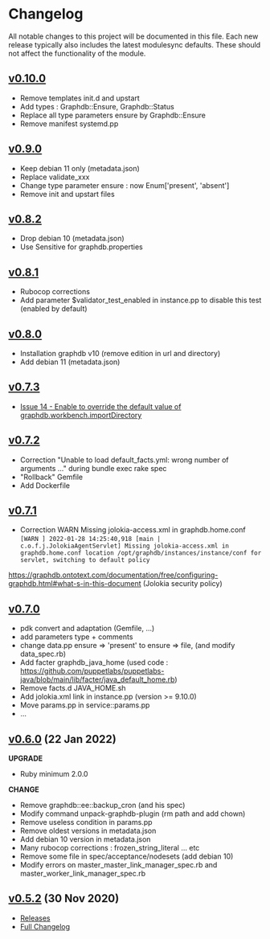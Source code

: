 # Changelog

All notable changes to this project will be documented in this file.
Each new release typically also includes the latest modulesync defaults.
These should not affect the functionality of the module.

## [v0.10.0](https://github.com/phaedriel/puppet-graphdb/releases/tag/v0.10.0)


- Remove templates init.d and upstart
- Add types : Graphdb::Ensure, Graphdb::Status
- Replace all type parameters ensure by Graphdb::Ensure
- Remove manifest systemd.pp 

## [v0.9.0](https://github.com/phaedriel/puppet-graphdb/releases/tag/v0.9.0)


- Keep debian 11 only (metadata.json)
- Replace validate_xxx
- Change type parameter ensure : now Enum['present', 'absent']
- Remove init and upstart files

## [v0.8.2](https://github.com/phaedriel/puppet-graphdb/releases/tag/v0.8.2)

- Drop debian 10 (metadata.json)
- Use Sensitive for graphdb.properties

## [v0.8.1](https://github.com/phaedriel/puppet-graphdb/releases/tag/v0.8.1)

- Rubocop corrections
- Add parameter $validator_test_enabled in instance.pp to disable this test (enabled by default)

## [v0.8.0](https://github.com/phaedriel/puppet-graphdb/releases/tag/v0.8.0)

- Installation graphdb v10 (remove edition in url and directory)
- Add debian 11 (metadata.json)

## [v0.7.3](https://github.com/phaedriel/puppet-graphdb/releases/tag/v0.7.3)

- [Issue 14 - Enable to override the default value of graphdb.workbench.importDirectory](https://github.com/Ontotext-AD/puppet-graphdb/issues/14)

## [v0.7.2](https://github.com/phaedriel/puppet-graphdb/releases/tag/v0.7.2)

- Correction "Unable to load default_facts.yml: wrong number of arguments ..." during bundle exec rake spec
- "Rollback" Gemfile
- Add Dockerfile 

## [v0.7.1](https://github.com/phaedriel/puppet-graphdb/releases/tag/v0.7.1)

- Correction WARN Missing jolokia-access.xml in graphdb.home.conf
`[WARN ] 2022-01-28 14:25:40,918 [main | c.o.f.j.JolokiaAgentServlet] Missing jolokia-access.xml in graphdb.home.conf location /opt/graphdb/instances/instance/conf for servlet, switching to default policy`

https://graphdb.ontotext.com/documentation/free/configuring-graphdb.html#what-s-in-this-document (Jolokia security policy)

## [v0.7.0](https://github.com/phaedriel/puppet-graphdb/releases/tag/v0.7.0)

- pdk convert and adaptation (Gemfile, ...)
- add parameters type + comments
- change data.pp ensure  => 'present' to ensure  => file, (and modify data_spec.rb)
- Add facter graphdb_java_home (used code : https://github.com/puppetlabs/puppetlabs-java/blob/main/lib/facter/java_default_home.rb)
- Remove facts.d JAVA_HOME.sh
- Add jolokia.xml link in instance.pp (version >= 9.10.0)
- Move params.pp in service::params.pp
- ...

## [v0.6.0](https://github.com/phaedriel/puppet-graphdb/releases/tag/v0.6.0) (22 Jan 2022)

__UPGRADE__
- Ruby minimum 2.0.0

__CHANGE__
- Remove graphdb::ee::backup_cron (and his spec)
- Modify command unpack-graphdb-plugin (rm path and add chown)
- Remove useless condition in params.pp 
- Remove oldest versions in metadata.json
- Add debian 10 version in metadata.json
- Many rubocop corrections : frozen_string_literal ... etc
- Remove some file in spec/acceptance/nodesets (add debian 10)
- Modify errors on master_master_link_manager_spec.rb and master_worker_link_manager_spec.rb

## [v0.5.2](https://github.com/Ontotext-AD/puppet-graphdb/releases/tag/0.5.2) (30 Nov 2020)

- [Releases](https://github.com/Ontotext-AD/puppet-graphdb/releases)
- [Full Changelog](https://github.com/Ontotext-AD/puppet-graphdb/commits/master)
